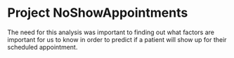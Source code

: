 # Project NoShowAppointments

The need for this analysis was important to finding out what factors are important for us to know in order to predict if a patient will show up for their scheduled appointment.
